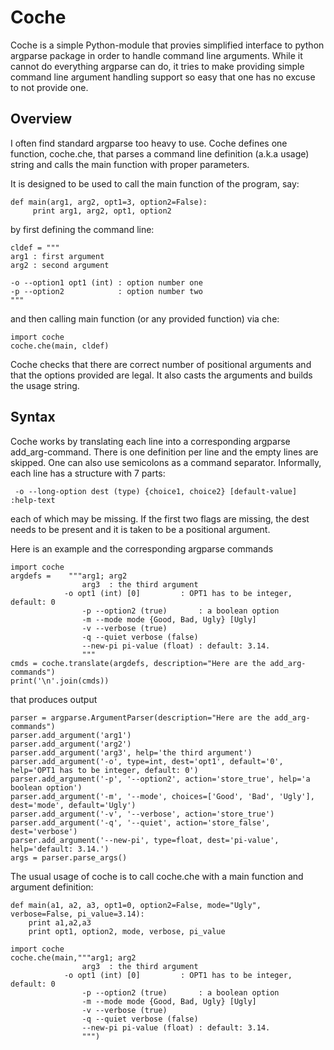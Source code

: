 # Coche

Coche is a simple Python-module that provies simplified interface to
python argparse package in order to handle command line arguments.
While it cannot do everything argparse can do,
it tries to make providing simple command line argument handling support so
easy that one has no excuse to not provide one.

## Overview

I often find standard argparse too heavy to use.
Coche defines one function, coche.che, that 
parses a command line definition (a.k.a usage) string and 
calls the main function with proper parameters.

It is designed to be used to call the main function of the program, say:
```
def main(arg1, arg2, opt1=3, option2=False):
	 print arg1, arg2, opt1, option2
```
by first defining the command line:
```
cldef = """
arg1 : first argument
arg2 : second argument

-o --option1 opt1 (int) : option number one
-p --option2            : option number two
"""
```
and then calling main function (or any provided function) via che:
```
import coche
coche.che(main, cldef)
```

Coche checks that there are correct number of positional arguments
and that the options provided are legal. It also casts the
arguments and builds the usage string.


## Syntax 

Coche works by translating each line into a corresponding argparse
add_arg-command. There is one definition per line and the empty lines are skipped.
One can also use semicolons as a command separator.
Informally, each line has a structure with 7 parts:
```
 -o --long-option dest (type) {choice1, choice2} [default-value] :help-text
```
each of which may be missing. If the first two flags are missing, the dest needs
to be present and it is taken to be a positional argument.

Here is an example and the corresponding argparse commands
```
import coche
argdefs =    """arg1; arg2
                arg3  : the third argument
	        -o opt1 (int) [0]         : OPT1 has to be integer, default: 0
                -p --option2 (true)       : a boolean option
                -m --mode mode {Good, Bad, Ugly} [Ugly]
                -v --verbose (true)
                -q --quiet verbose (false)
                --new-pi pi-value (float) : default: 3.14.
                """
cmds = coche.translate(argdefs, description="Here are the add_arg-commands")
print('\n'.join(cmds))
```
that produces output
```
parser = argparse.ArgumentParser(description="Here are the add_arg-commands")
parser.add_argument('arg1')
parser.add_argument('arg2')
parser.add_argument('arg3', help='the third argument')
parser.add_argument('-o', type=int, dest='opt1', default='0', help='OPT1 has to be integer, default: 0')
parser.add_argument('-p', '--option2', action='store_true', help='a boolean option')
parser.add_argument('-m', '--mode', choices=['Good', 'Bad', 'Ugly'], dest='mode', default='Ugly')
parser.add_argument('-v', '--verbose', action='store_true')
parser.add_argument('-q', '--quiet', action='store_false', dest='verbose')
parser.add_argument('--new-pi', type=float, dest='pi-value', help='default: 3.14.')
args = parser.parse_args()
```

The usual usage of coche is to call coche.che with a main function and argument definition:

```
def main(a1, a2, a3, opt1=0, option2=False, mode="Ugly", verbose=False, pi_value=3.14):
	print a1,a2,a3
	print opt1, option2, mode, verbose, pi_value

import coche
coche.che(main,"""arg1; arg2
                arg3  : the third argument
	        -o opt1 (int) [0]         : OPT1 has to be integer, default: 0
                -p --option2 (true)       : a boolean option
                -m --mode mode {Good, Bad, Ugly} [Ugly]
                -v --verbose (true)
                -q --quiet verbose (false)
                --new-pi pi-value (float) : default: 3.14.
                """)
```


